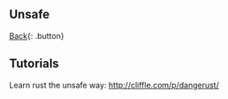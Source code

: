 ## Unsafe

[Back](../../index.md#rust){: .button}


## Tutorials

Learn rust the unsafe way: http://cliffle.com/p/dangerust/
